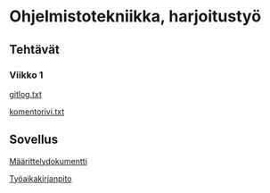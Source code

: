 # Ohjelmistotekniikka, harjoitustyö
## Tehtävät
### Viikko 1

[gitlog.txt](https://github.com/Teo44/ot-harjoitustyo/blob/master/laskarit/viikko1/gitlog.txt)

[komentorivi.txt](https://github.com/Teo44/ot-harjoitustyo/blob/master/laskarit/viikko1/komentorivi.txt)


## Sovellus

[Määrittelydokumentti](https://github.com/Teo44/ot-harjoitustyo/blob/master/documentation/specifications.md)

[Työaikakirjanpito](https://github.com/Teo44/ot-harjoitustyo/blob/master/documentation/work_hours.md)